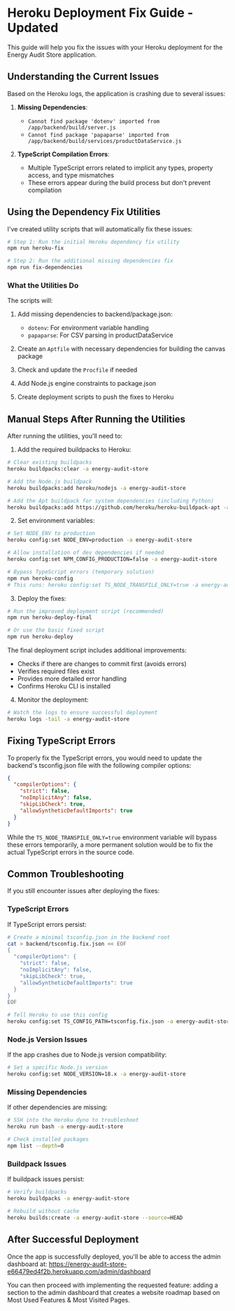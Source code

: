 # Heroku Deployment Fix Guide - Updated

This guide will help you fix the issues with your Heroku deployment for the Energy Audit Store application.

## Understanding the Current Issues

Based on the Heroku logs, the application is crashing due to several issues:

1. **Missing Dependencies**: 
   - `Cannot find package 'dotenv' imported from /app/backend/build/server.js`
   - `Cannot find package 'papaparse' imported from /app/backend/build/services/productDataService.js`

2. **TypeScript Compilation Errors**:
   - Multiple TypeScript errors related to implicit any types, property access, and type mismatches
   - These errors appear during the build process but don't prevent compilation

## Using the Dependency Fix Utilities

I've created utility scripts that will automatically fix these issues:

```bash
# Step 1: Run the initial Heroku dependency fix utility
npm run heroku-fix

# Step 2: Run the additional missing dependencies fix
npm run fix-dependencies
```

### What the Utilities Do

The scripts will:

1. Add missing dependencies to backend/package.json:
   - `dotenv`: For environment variable handling
   - `papaparse`: For CSV parsing in productDataService

2. Create an `Aptfile` with necessary dependencies for building the canvas package

3. Check and update the `Procfile` if needed

4. Add Node.js engine constraints to package.json

5. Create deployment scripts to push the fixes to Heroku

## Manual Steps After Running the Utilities

After running the utilities, you'll need to:

1. Add the required buildpacks to Heroku:

```bash
# Clear existing buildpacks
heroku buildpacks:clear -a energy-audit-store

# Add the Node.js buildpack
heroku buildpacks:add heroku/nodejs -a energy-audit-store

# Add the Apt buildpack for system dependencies (including Python)
heroku buildpacks:add https://github.com/heroku/heroku-buildpack-apt -a energy-audit-store
```

2. Set environment variables:

```bash
# Set NODE_ENV to production
heroku config:set NODE_ENV=production -a energy-audit-store

# Allow installation of dev dependencies if needed
heroku config:set NPM_CONFIG_PRODUCTION=false -a energy-audit-store

# Bypass TypeScript errors (temporary solution)
npm run heroku-config
# This runs: heroku config:set TS_NODE_TRANSPILE_ONLY=true -a energy-audit-store
```

3. Deploy the fixes:

```bash
# Run the improved deployment script (recommended)
npm run heroku-deploy-final

# Or use the basic fixed script
npm run heroku-deploy
```

The final deployment script includes additional improvements:
- Checks if there are changes to commit first (avoids errors)
- Verifies required files exist
- Provides more detailed error handling
- Confirms Heroku CLI is installed

4. Monitor the deployment:

```bash
# Watch the logs to ensure successful deployment
heroku logs -tail -a energy-audit-store
```

## Fixing TypeScript Errors

To properly fix the TypeScript errors, you would need to update the backend's tsconfig.json file with the following compiler options:

```json
{
  "compilerOptions": {
    "strict": false,
    "noImplicitAny": false,
    "skipLibCheck": true,
    "allowSyntheticDefaultImports": true
  }
}
```

While the `TS_NODE_TRANSPILE_ONLY=true` environment variable will bypass these errors temporarily, a more permanent solution would be to fix the actual TypeScript errors in the source code.

## Common Troubleshooting

If you still encounter issues after deploying the fixes:

### TypeScript Errors

If TypeScript errors persist:

```bash
# Create a minimal tsconfig.json in the backend root
cat > backend/tsconfig.fix.json << EOF
{
  "compilerOptions": {
    "strict": false,
    "noImplicitAny": false,
    "skipLibCheck": true,
    "allowSyntheticDefaultImports": true
  }
}
EOF

# Tell Heroku to use this config
heroku config:set TS_CONFIG_PATH=tsconfig.fix.json -a energy-audit-store
```

### Node.js Version Issues

If the app crashes due to Node.js version compatibility:

```bash
# Set a specific Node.js version
heroku config:set NODE_VERSION=18.x -a energy-audit-store
```

### Missing Dependencies

If other dependencies are missing:

```bash
# SSH into the Heroku dyno to troubleshoot
heroku run bash -a energy-audit-store

# Check installed packages
npm list --depth=0
```

### Buildpack Issues

If buildpack issues persist:

```bash
# Verify buildpacks
heroku buildpacks -a energy-audit-store

# Rebuild without cache
heroku builds:create -a energy-audit-store --source=HEAD
```

## After Successful Deployment

Once the app is successfully deployed, you'll be able to access the admin dashboard at:
https://energy-audit-store-e66479ed4f2b.herokuapp.com/admin/dashboard

You can then proceed with implementing the requested feature: adding a section to the admin dashboard that creates a website roadmap based on Most Used Features & Most Visited Pages.
